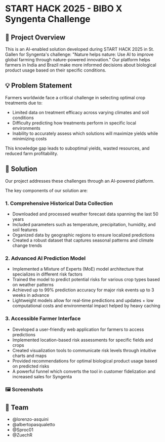 # START HACK 2025 - BIBO X Syngenta Challenge

## 🌱 Project Overview

This is an AI-enabled solution developed during START HACK 2025 in St. Gallen for Syngenta's challenge: "Nature helps nature: Use AI to improve global farming through nature-powered innovation." Our platform helps farmers in India and Brazil make more informed decisions about biological product usage based on their specific conditions.

## 💡 Problem Statement

Farmers worldwide face a critical challenge in selecting optimal crop treatments due to:

- Limited data on treatment efficacy across varying climates and soil conditions
- Difficulty predicting how treatments perform in specific local environments
- Inability to accurately assess which solutions will maximize yields while minimizing costs

This knowledge gap leads to suboptimal yields, wasted resources, and reduced farm profitability.

## 🚀 Solution

Our project addresses these challenges through an AI-powered platform.

The key components of our solution are:

### 1. Comprehensive Historical Data Collection

- Downloaded and processed weather forecast data spanning the last 50 years
- Included parameters such as temperature, precipitation, humidity, and soil features
- Organized data by geographic regions to ensure localized predictions
- Created a robust dataset that captures seasonal patterns and climate change trends

### 2. Advanced AI Prediction Model

- Implemented a Mixture of Experts (MoE) model architecture that specializes in different risk factors
- Trained the model to predict potential risks for various crop types based on weather patterns
- Achieved up to 99% prediction accuracy for major risk events up to 3 weeks in advance
- Lightweight models allow for real-time predictions and updates + low computational costs and environmental impact helped by heavy caching

### 3. Accessible Farmer Interface

- Developed a user-friendly web application for farmers to access predictions
- Implemented location-based risk assessments for specific fields and crops
- Created visualization tools to communicate risk levels through intuitive charts and maps
- Provided recommendations for optimal biological product usage based on predicted risks
- A powerful funnel which converts the tool in customer fidelization and increased sales for Syngenta

### 🖼️ Screenshots

## 👥 Team

- @lorenzo-asquini
- @albertopasqualetto
- @Sproc01
- @ZuechR
